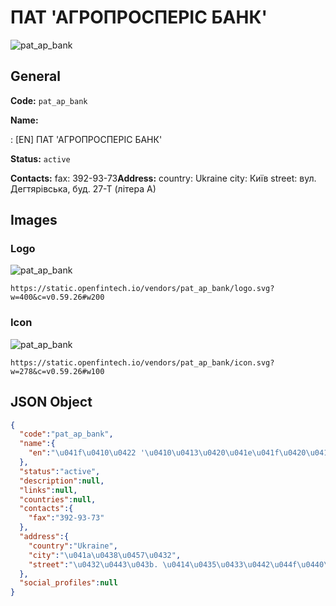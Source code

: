 
# ПАТ 'АГРОПРОСПЕРІС БАНК' 
![pat_ap_bank](https://static.openfintech.io/vendors/pat_ap_bank/logo.svg?w=400&c=v0.59.26#w200)  

## General 
 
**Code:** `pat_ap_bank` 
 
**Name:** 
 
:	[EN] ПАТ 'АГРОПРОСПЕРІС БАНК' 
 
**Status:** `active` 
 
**Contacts:** 
fax: 392-93-73**Address:** 
country: Ukraine 
city: Київ 
street: вул. Дегтярівська, буд. 27-Т (літера А) 

## Images 

### Logo 
 
![pat_ap_bank](https://static.openfintech.io/vendors/pat_ap_bank/logo.svg?w=400&c=v0.59.26#w200)  

```
https://static.openfintech.io/vendors/pat_ap_bank/logo.svg?w=400&c=v0.59.26#w200
```  

### Icon 
 
![pat_ap_bank](https://static.openfintech.io/vendors/pat_ap_bank/icon.svg?w=278&c=v0.59.26#w100)  

```
https://static.openfintech.io/vendors/pat_ap_bank/icon.svg?w=278&c=v0.59.26#w100
```  

## JSON Object 

```json
{
  "code":"pat_ap_bank",
  "name":{
    "en":"\u041f\u0410\u0422 '\u0410\u0413\u0420\u041e\u041f\u0420\u041e\u0421\u041f\u0415\u0420\u0406\u0421 \u0411\u0410\u041d\u041a'"
  },
  "status":"active",
  "description":null,
  "links":null,
  "countries":null,
  "contacts":{
    "fax":"392-93-73"
  },
  "address":{
    "country":"Ukraine",
    "city":"\u041a\u0438\u0457\u0432",
    "street":"\u0432\u0443\u043b. \u0414\u0435\u0433\u0442\u044f\u0440\u0456\u0432\u0441\u044c\u043a\u0430, \u0431\u0443\u0434. 27-\u0422 (\u043b\u0456\u0442\u0435\u0440\u0430 \u0410)"
  },
  "social_profiles":null
}
```  
